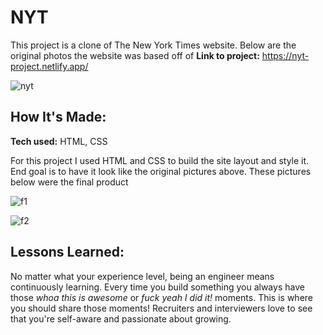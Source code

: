 # NYT
This project is a clone of The New York Times website. Below are the original photos the website was based off of
**Link to project:** https://nyt-project.netlify.app/

![nyt](https://user-images.githubusercontent.com/88361309/164579595-85ca19fb-917a-47cb-a482-655a7b8683c6.png)



## How It's Made:

**Tech used:** HTML, CSS

For this project I used HTML and CSS to build the site layout and style it. End goal is to have it look like the original pictures above. These pictures below were the final product

![f1](https://user-images.githubusercontent.com/88361309/164579677-6d8e9fd5-b4fb-44b5-b097-9f80542b77ac.png)

![f2](https://user-images.githubusercontent.com/88361309/164579680-8e407ebc-d0d5-4ac2-8f9a-00edb9b7fcf9.png)



## Lessons Learned:

No matter what your experience level, being an engineer means continuously learning. Every time you build something you always have those *whoa this is awesome* or *fuck yeah I did it!* moments. This is where you should share those moments! Recruiters and interviewers love to see that you're self-aware and passionate about growing.
